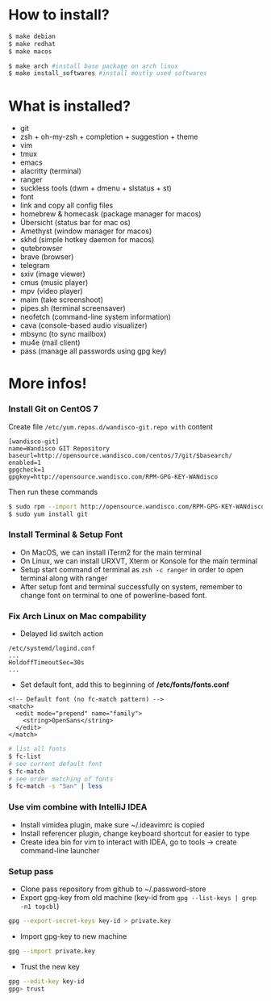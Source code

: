 # How to install?
```bash
$ make debian
$ make redhat
$ make macos

$ make arch #install base package on arch linux
$ make install_softwares #install mostly used softwares
```
# What is installed?
- git
- zsh + oh-my-zsh + completion + suggestion + theme
- vim
- tmux
- emacs
- alacritty (terminal)
- ranger
- suckless tools (dwm + dmenu + slstatus + st)
- font
- link and copy all config files
- homebrew & homecask (package manager for macos)
- Übersicht (status bar for mac os)
- Amethyst (window manager for macos)
- skhd (simple hotkey daemon for macos)
- qutebrowser
- brave (browser)
- telegram
- sxiv (image viewer)
- cmus (music player)
- mpv (video player)
- maim (take screenshoot)
- pipes.sh (terminal screensaver)
- neofetch (command-line system information)
- cava (console-based audio visualizer)
- mbsync (to sync mailbox)
- mu4e (mail client)
- pass (manage all passwords using gpg key)

# More infos!
### Install Git on CentOS 7
Create file `/etc/yum.repos.d/wandisco-git.repo with` content
```
[wandisco-git]
name=Wandisco GIT Repository
baseurl=http://opensource.wandisco.com/centos/7/git/$basearch/
enabled=1
gpgcheck=1
gpgkey=http://opensource.wandisco.com/RPM-GPG-KEY-WANdisco
```
Then run these commands
``` bash
$ sudo rpm --import http://opensource.wandisco.com/RPM-GPG-KEY-WANdisco
$ sudo yum install git
```
### Install Terminal & Setup Font
- On MacOS, we can install iTerm2 for the main terminal
- On Linux, we can install URXVT, Xterm or Konsole for the main terminal
- Setup start command of terminal as `zsh -c ranger` in order to open terminal along with ranger 
- After setup font and terminal successfully on system, remember to change font on terminal to one of powerline-based font.

### Fix Arch Linux on Mac compability
- Delayed lid switch action
```
/etc/systemd/logind.conf
...
HoldoffTimeoutSec=30s
...
```
- Set default font, add this to beginning of **/etc/fonts/fonts.conf**
```
<!-- Default font (no fc-match pattern) -->
<match>
  <edit mode="prepend" name="family">
    <string>OpenSans</string>
  </edit>
</match>
```
```bash
# list all fonts
$ fc-list
# see current default font
$ fc-match
# see order matching of fonts
$ fc-match -s "San" | less
```

### Use vim combine with IntelliJ IDEA
- Install vimidea plugin, make sure ~/.ideavimrc is copied
- Install referencer plugin, change keyboard shortcut for easier to type
- Create idea bin for vim to interact with IDEA, go to tools -> create command-line launcher

### Setup pass
- Clone pass repository from github to ~/.password-store
- Export gpg-key from old machine (key-id from `gpg --list-keys | grep -n1 topcbl`)
```bash
gpg --export-secret-keys key-id > private.key
```
- Import gpg-key to new machine
```bash
gpg --import private.key
```
- Trust the new key
```bash
gpg --edit-key key-id
gpg> trust
```

